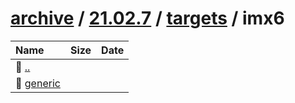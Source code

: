 ---
---

# [archive](/archive/) / [21.02.7](/archive/21.02.7/) / [targets](/archive/21.02.7/targets/) / imx6


| Name | Size | Date |
|:---|---:|---|
| 📁 [..](../) | | |
| 📁 [generic](generic) | | |

